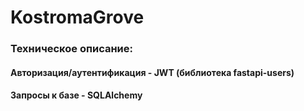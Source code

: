 # KostromaGrove

### Техническое описание: 
#### Авторизация/аутентификация - JWT (библиотека fastapi-users)
#### Запросы к базе - SQLAlchemy